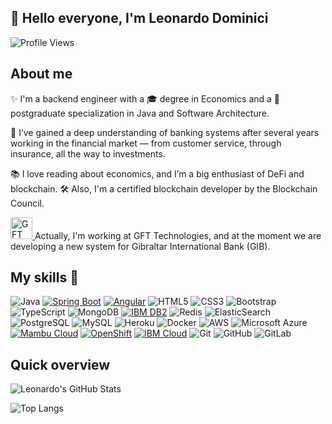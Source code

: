 ## 👋 Hello everyone, I'm Leonardo Dominici

![Profile Views](https://komarev.com/ghpvc/?username=leonardodominici&color=blue)

## About me

✨ I'm a backend engineer with a 🎓 degree in Economics and a 📘 postgraduate specialization in Java and Software Architecture.

🏦 I’ve gained a deep understanding of banking systems after several years working in the financial market — from customer service, through insurance, all the way to investments.

📚 I love reading about economics, and I’m a big enthusiast of DeFi and blockchain.
🛠️ Also, I'm a certified blockchain developer by the Blockchain Council.

<a href="https://www.gft.com" target="_blank"> <img src="https://github.com/user-attachments/assets/ae5dd2e8-d712-4405-a4cc-6a61c6558d1e" alt="GFT Logo" width="35"/> </a> Actually, I'm working at GFT Technologies, and at the moment we are developing a new system for Gibraltar International Bank (GIB).

## My skills 📜
![Java](https://img.shields.io/badge/Java-ED8B00?style=for-the-badge&logo=openjdk&logoColor=white)
[![Spring Boot](https://img.shields.io/badge/Spring%20Boot-6DB33F?style=for-the-badge&logo=spring&logoColor=white)](https://spring.io/projects/spring-boot)
[![Angular](https://img.shields.io/badge/Angular-DD0031?style=for-the-badge&logo=angular&logoColor=white)](https://angular.io/)
![HTML5](https://img.shields.io/badge/HTML5-E34F26?style=for-the-badge&logo=html5&logoColor=white)
![CSS3](https://img.shields.io/badge/CSS3-1572B6?style=for-the-badge&logo=css3&logoColor=white)
![Bootstrap](https://img.shields.io/badge/Bootstrap-563D7C?style=for-the-badge&logo=bootstrap&logoColor=white)
![TypeScript](https://img.shields.io/badge/TypeScript-007ACC?style=for-the-badge&logo=typescript&logoColor=white)
![MongoDB](https://img.shields.io/badge/MongoDB-4EA94B?style=for-the-badge&logo=mongodb&logoColor=white)
[![IBM DB2](https://img.shields.io/badge/IBM%20DB2-006699?style=for-the-badge&logo=ibm&logoColor=white)](https://www.ibm.com/products/db2)
![Redis](https://img.shields.io/badge/Redis-DC382D?style=for-the-badge&logo=redis&logoColor=white)
![ElasticSearch](https://img.shields.io/badge/Elastic_Search-005571?style=for-the-badge&logo=elasticsearch&logoColor=white)
![PostgreSQL](https://img.shields.io/badge/PostgreSQL-316192?style=for-the-badge&logo=postgresql&logoColor=white)
![MySQL](https://img.shields.io/badge/MySQL-005C84?style=for-the-badge&logo=mysql&logoColor=white)
![Heroku](https://img.shields.io/badge/Heroku-430098?style=for-the-badge&logo=heroku&logoColor=white)
![Docker](https://img.shields.io/badge/Docker-2496ED?style=for-the-badge&logo=docker&logoColor=white)
![AWS](https://img.shields.io/badge/Amazon_AWS-232F3E?style=for-the-badge&logo=amazon-aws&logoColor=white)
![Microsoft Azure](https://img.shields.io/badge/Microsoft_Azure-0078D4?style=for-the-badge&logo=microsoft-azure&logoColor=white)
[![Mambu Cloud](https://img.shields.io/badge/Mambu%20Cloud-1E90FF?style=for-the-badge&logo=mambu&logoColor=white)](https://mambu.com/en)
[![OpenShift](https://img.shields.io/badge/OpenShift-EE0000?style=for-the-badge&logo=openshift&logoColor=white)](https://www.openshift.com)
[![IBM Cloud](https://img.shields.io/badge/IBM%20Cloud-052F5F?style=for-the-badge&logo=ibm-cloud&logoColor=white)](https://www.ibm.com/cloud)
![Git](https://img.shields.io/badge/Git-F05032?style=for-the-badge&logo=git&logoColor=white)
![GitHub](https://img.shields.io/badge/GitHub-100000?style=for-the-badge&logo=github&logoColor=white)
![GitLab](https://img.shields.io/badge/GitLab-330F63?style=for-the-badge&logo=gitlab&logoColor=white)




## Quick overview

![Leonardo's GitHub Stats](https://github-readme-stats.vercel.app/api?username=LeoDominici71&show_icons=true&theme=github_dark)

![Top Langs](https://github-readme-stats.vercel.app/api/top-langs/?username=LeoDominici71&layout=compact&theme=github_dark)







<!--

**LeoDominici71/LeoDominici71** is a ✨ _special_ ✨ repository because its `README.md` (this file) appears on your GitHub profile.

Here are some ideas to get you started:

- 🔭 I’m currently working on ...
- 🌱 I’m currently learning ...
- 👯 I’m looking to collaborate on ...
- 🤔 I’m looking for help with ...
- 💬 Ask me about ...
- 📫 How to reach me: ...
- 😄 Pronouns: ...
- ⚡ Fun fact: ...
-->

